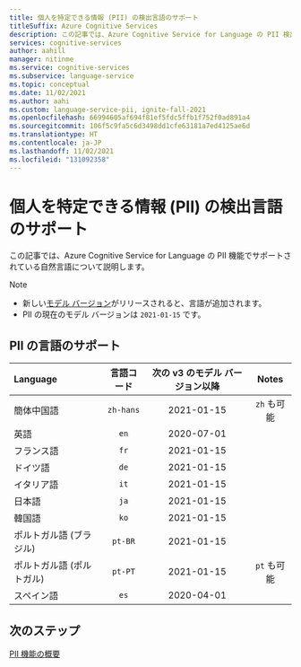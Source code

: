 ```yaml
---
title: 個人を特定できる情報 (PII) の検出言語のサポート
titleSuffix: Azure Cognitive Services
description: この記事では、Azure Cognitive Service for Language の PII 検出機能でサポートされている自然言語について説明します。
services: cognitive-services
author: aahill
manager: nitinme
ms.service: cognitive-services
ms.subservice: language-service
ms.topic: conceptual
ms.date: 11/02/2021
ms.author: aahi
ms.custom: language-service-pii, ignite-fall-2021
ms.openlocfilehash: 66994605af694f81ef5fdc5ffb1f752f0ad891a4
ms.sourcegitcommit: 106f5c9fa5c6d3498dd1cfe63181a7ed4125ae6d
ms.translationtype: HT
ms.contentlocale: ja-JP
ms.lasthandoff: 11/02/2021
ms.locfileid: "131092358"
---
```

# <a name="personally-identifiable-information-pii-detection-language-support"></a>個人を特定できる情報 (PII) の検出言語のサポート 

この記事では、Azure Cognitive Service for Language の PII 機能でサポートされている自然言語について説明します。

> [!NOTE]
> * 新しい[モデル バージョン](how-to-call.md#specify-the-pii-detection-model)がリリースされると、言語が追加されます。
> * PII の現在のモデル バージョンは `2021-01-15` です。

## <a name="pii-language-support"></a>PII の言語のサポート

| Language              | 言語コード | 次の v3 のモデル バージョン以降 | Notes              |
|:----------------------|:-------------:|:-------------------------------:|:------------------:|
| 簡体中国語    | `zh-hans`     | 2021-01-15                      | `zh` も可能 |
| 英語               | `en`          | 2020-07-01                      |                    |
| フランス語                | `fr`          | 2021-01-15                      |                    |
| ドイツ語                | `de`          | 2021-01-15                      |                    |
| イタリア語               | `it`          | 2021-01-15                      |                    |
| 日本語              | `ja`          | 2021-01-15                      |                    |
| 韓国語                | `ko`          | 2021-01-15                      |                    |
| ポルトガル語 (ブラジル)   | `pt-BR`       | 2021-01-15                      |                    |
| ポルトガル語 (ポルトガル) | `pt-PT`       | 2021-01-15                      | `pt` も可能 |
| スペイン語               | `es`          | 2020-04-01                      |                    |

## <a name="next-steps"></a>次のステップ

[PII 機能の概要](overview.md)
